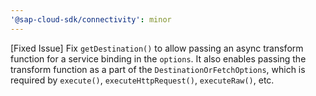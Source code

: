 ```yaml
---
'@sap-cloud-sdk/connectivity': minor
---
```


[Fixed Issue] Fix `getDestination()` to allow passing an async transform function for a service binding in the `options`. It also enables passing the transform function as a part of the `DestinationOrFetchOptions`, which is required by `execute()`, `executeHttpRequest()`, `executeRaw()`, etc.
